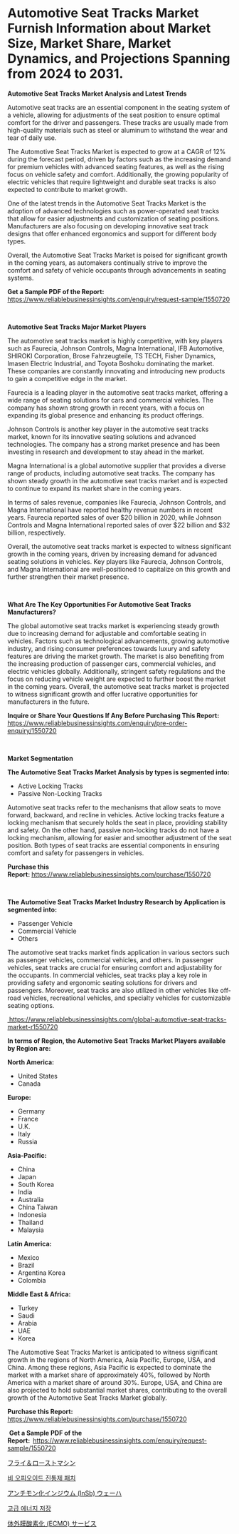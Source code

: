 <p><h1>Automotive Seat Tracks Market Furnish Information about Market Size, Market Share, Market Dynamics, and Projections Spanning from 2024 to 2031.</h1></p><p><strong>Automotive Seat Tracks Market Analysis and Latest Trends</strong></p>
<p><p>Automotive seat tracks are an essential component in the seating system of a vehicle, allowing for adjustments of the seat position to ensure optimal comfort for the driver and passengers. These tracks are usually made from high-quality materials such as steel or aluminum to withstand the wear and tear of daily use.</p><p>The Automotive Seat Tracks Market is expected to grow at a CAGR of 12% during the forecast period, driven by factors such as the increasing demand for premium vehicles with advanced seating features, as well as the rising focus on vehicle safety and comfort. Additionally, the growing popularity of electric vehicles that require lightweight and durable seat tracks is also expected to contribute to market growth.</p><p>One of the latest trends in the Automotive Seat Tracks Market is the adoption of advanced technologies such as power-operated seat tracks that allow for easier adjustments and customization of seating positions. Manufacturers are also focusing on developing innovative seat track designs that offer enhanced ergonomics and support for different body types.</p><p>Overall, the Automotive Seat Tracks Market is poised for significant growth in the coming years, as automakers continually strive to improve the comfort and safety of vehicle occupants through advancements in seating systems.</p></p>
<p><strong>Get a Sample PDF of the Report:&nbsp;</strong> <a href="https://www.reliablebusinessinsights.com/enquiry/request-sample/1550720">https://www.reliablebusinessinsights.com/enquiry/request-sample/1550720</a></p>
<p>&nbsp;</p>
<p><strong>Automotive Seat Tracks Major Market Players</strong></p>
<p><p>The automotive seat tracks market is highly competitive, with key players such as Faurecia, Johnson Controls, Magna International, IFB Automotive, SHIROKI Corporation, Brose Fahrzeugteile, TS TECH, Fisher Dynamics, Imasen Electric Industrial, and Toyota Boshoku dominating the market. These companies are constantly innovating and introducing new products to gain a competitive edge in the market.</p><p>Faurecia is a leading player in the automotive seat tracks market, offering a wide range of seating solutions for cars and commercial vehicles. The company has shown strong growth in recent years, with a focus on expanding its global presence and enhancing its product offerings.</p><p>Johnson Controls is another key player in the automotive seat tracks market, known for its innovative seating solutions and advanced technologies. The company has a strong market presence and has been investing in research and development to stay ahead in the market.</p><p>Magna International is a global automotive supplier that provides a diverse range of products, including automotive seat tracks. The company has shown steady growth in the automotive seat tracks market and is expected to continue to expand its market share in the coming years.</p><p>In terms of sales revenue, companies like Faurecia, Johnson Controls, and Magna International have reported healthy revenue numbers in recent years. Faurecia reported sales of over $20 billion in 2020, while Johnson Controls and Magna International reported sales of over $22 billion and $32 billion, respectively.</p><p>Overall, the automotive seat tracks market is expected to witness significant growth in the coming years, driven by increasing demand for advanced seating solutions in vehicles. Key players like Faurecia, Johnson Controls, and Magna International are well-positioned to capitalize on this growth and further strengthen their market presence.</p></p>
<p>&nbsp;</p>
<p><strong>What Are The Key Opportunities For Automotive Seat Tracks Manufacturers?</strong></p>
<p><p>The global automotive seat tracks market is experiencing steady growth due to increasing demand for adjustable and comfortable seating in vehicles. Factors such as technological advancements, growing automotive industry, and rising consumer preferences towards luxury and safety features are driving the market growth. The market is also benefiting from the increasing production of passenger cars, commercial vehicles, and electric vehicles globally. Additionally, stringent safety regulations and the focus on reducing vehicle weight are expected to further boost the market in the coming years. Overall, the automotive seat tracks market is projected to witness significant growth and offer lucrative opportunities for manufacturers in the future.</p></p>
<p><strong>Inquire or Share Your Questions If Any Before Purchasing This Report:</strong> <a href="https://www.reliablebusinessinsights.com/enquiry/pre-order-enquiry/1550720">https://www.reliablebusinessinsights.com/enquiry/pre-order-enquiry/1550720</a></p>
<p>&nbsp;</p>
<p><strong>Market Segmentation</strong></p>
<p><strong>The Automotive Seat Tracks Market Analysis by types is segmented into:</strong></p>
<p><ul><li>Active Locking Tracks</li><li>Passive Non-Locking Tracks</li></ul></p>
<p><p>Automotive seat tracks refer to the mechanisms that allow seats to move forward, backward, and recline in vehicles. Active locking tracks feature a locking mechanism that securely holds the seat in place, providing stability and safety. On the other hand, passive non-locking tracks do not have a locking mechanism, allowing for easier and smoother adjustment of the seat position. Both types of seat tracks are essential components in ensuring comfort and safety for passengers in vehicles.</p></p>
<p><strong>Purchase this Report:&nbsp;</strong><a href="https://www.reliablebusinessinsights.com/purchase/1550720">https://www.reliablebusinessinsights.com/purchase/1550720</a></p>
<p>&nbsp;</p>
<p><strong>The Automotive Seat Tracks Market Industry Research by Application is segmented into:</strong></p>
<p><ul><li>Passenger Vehicle</li><li>Commercial Vehicle</li><li>Others</li></ul></p>
<p><p>The automotive seat tracks market finds application in various sectors such as passenger vehicles, commercial vehicles, and others. In passenger vehicles, seat tracks are crucial for ensuring comfort and adjustability for the occupants. In commercial vehicles, seat tracks play a key role in providing safety and ergonomic seating solutions for drivers and passengers. Moreover, seat tracks are also utilized in other vehicles like off-road vehicles, recreational vehicles, and specialty vehicles for customizable seating options.</p></p>
<p><a href="https://www.reliablebusinessinsights.com/global-automotive-seat-tracks-market-r1550720">&nbsp;https://www.reliablebusinessinsights.com/global-automotive-seat-tracks-market-r1550720</a></p>
<p><strong>In terms of Region, the Automotive Seat Tracks Market Players available by Region are:</strong></p>
<p>
    <p> <strong> North America: </strong>
        <ul>
            <li>United States</li>
            <li>Canada</li>
        </ul>
        </p> 
    <p> <strong> Europe: </strong>
        <ul>
            <li>Germany</li>
            <li>France</li>
            <li>U.K.</li>
            <li>Italy</li>
            <li>Russia</li>
        </ul>
        </p> 
    <p> <strong> Asia-Pacific: </strong>
        <ul>
            <li>China</li>
            <li>Japan</li>
            <li>South Korea</li>
            <li>India</li>
            <li>Australia</li>
            <li>China Taiwan</li>
            <li>Indonesia</li>
            <li>Thailand</li>
            <li>Malaysia</li>
        </ul>
        </p> 
    <p> <strong> Latin America: </strong>
        <ul>
            <li>Mexico</li>
            <li>Brazil</li>
            <li>Argentina Korea</li>
            <li>Colombia</li>
        </ul>
        </p> 
    <p> <strong> Middle East & Africa: </strong>
        <ul>
            <li>Turkey</li>
            <li>Saudi</li>
            <li>Arabia</li>
            <li>UAE</li>
            <li>Korea</li>
        </ul>
    </p>
    </p>
<p><p>The Automotive Seat Tracks Market is anticipated to witness significant growth in the regions of North America, Asia Pacific, Europe, USA, and China. Among these regions, Asia Pacific is expected to dominate the market with a market share of approximately 40%, followed by North America with a market share of around 30%. Europe, USA, and China are also projected to hold substantial market shares, contributing to the overall growth of the Automotive Seat Tracks Market globally.</p></p>
<p><strong>Purchase this Report: </strong><a href="https://www.reliablebusinessinsights.com/purchase/1550720">https://www.reliablebusinessinsights.com/purchase/1550720</a></p>
<p>&nbsp;<strong>Get a Sample PDF of the Report:&nbsp;&nbsp;</strong><a href="https://www.reliablebusinessinsights.com/enquiry/request-sample/1550720">https://www.reliablebusinessinsights.com/enquiry/request-sample/1550720</a></p>
<p><strong></strong></p>
<p><p><a href="https://medium.com/@brayanborer2023/%E3%83%95%E3%83%A9%E3%82%A4%E3%83%A4%E3%83%BC%E3%81%8A%E3%82%88%E3%81%B3%E3%83%AD%E3%83%BC%E3%82%B9%E3%82%BF%E3%83%BC%E3%83%9E%E3%82%B7%E3%83%B3%E5%B8%82%E5%A0%B4%E3%81%AF-2024%E5%B9%B4%E3%81%8B%E3%82%892031%E5%B9%B4%E3%81%BE%E3%81%A7%E3%81%AE%E6%88%90%E9%95%B7%E8%A6%8B%E9%80%9A%E3%81%97%E3%82%92%E7%A4%BA%E3%81%97%E3%81%A6%E3%81%8A%E3%82%8A-%E5%B8%82%E5%A0%B4%E3%81%AE%E5%8B%95%E5%90%91%E5%88%86%E6%9E%90%E3%81%AB%E3%82%88%E3%82%8B%E3%82%A2%E3%83%97%E3%83%AA%E3%82%B1%E3%83%BC%E3%82%B7%E3%83%A7%E3%83%B3-%E5%9C%B0%E5%9F%9F%E5%88%A5%E3%81%AE%E8%A6%8B%E9%80%9A%E3%81%97-%E3%81%8A%E3%82%88%E3%81%B3%E5%8F%8E%E7%9B%8A%E3%82%92%E8%80%83%E3%81%88%E3%81%A6-%E3%81%AE%E5%B9%B4%E9%96%93%E6%88%90%E9%95%B7%E7%8E%87-cagr-%E3%81%A7%E8%A8%88%E7%94%BB%E3%81%95-ad9b2a6ebb3e">フライ＆ローストマシン</a></p><p><a href="https://medium.com/@allanchulist567567jdf/%EB%B9%84%EC%98%A4%ED%94%BC%EB%93%9C-%EC%A7%84%ED%86%B5-%ED%8C%A8%EC%B9%98-%EC%8B%9C%EC%9E%A5-%EA%B7%9C%EB%AA%A8-%EB%B0%8F-%EC%A0%90%EC%9C%A0%EC%9C%A8-%EB%B6%84%EC%84%9D-%EC%84%B1%EC%9E%A5-%EB%8F%99%ED%96%A5-%EB%B0%8F-%EC%98%88%EC%B8%A1-2024-2031-266468c93092">비 오피오이드 진통제 패치</a></p><p><a href="https://medium.com/@elenorkiehn/2024%E5%B9%B4%E3%81%8B%E3%82%892031%E5%B9%B4%E3%81%BE%E3%81%A7%E3%81%AE-%E3%81%AE%E5%B9%B4%E9%96%93%E6%88%90%E9%95%B7%E7%8E%87%E3%81%A7%E6%8B%A1%E5%A4%A7%E3%81%97%E3%81%A6%E3%81%84%E3%82%8B%E3%82%A4%E3%83%B3%E3%82%B8%E3%82%A6%E3%83%A0%E3%82%A2%E3%83%B3%E3%83%81%E3%83%A2%E3%83%B3%E5%8C%96%E7%89%A9-insb-%E3%82%A6%E3%82%A8%E3%83%8F%E5%B8%82%E5%A0%B4%E3%81%AE%E8%A6%8F%E6%A8%A1%E3%81%AB%E9%96%A2%E3%81%99%E3%82%8B%E6%B4%9E%E5%AF%9F-245c6a721089">アンチモン化インジウム (InSb) ウェーハ</a></p><p><a href="https://medium.com/@tarynhermanii/%EC%84%A0%EC%A7%84-%EC%97%90%EB%84%88%EC%A7%80-%EC%A0%80%EC%9E%A5-%EC%8B%9C%EC%9E%A5%EC%97%90-%EB%8C%80%ED%95%9C-%EC%8B%AC%EC%B8%B5-%EB%B6%84%EC%84%9D-%EB%8F%99%ED%96%A5-%EC%8B%9C%EC%9E%A5-%EC%84%B8%EB%B6%84%ED%99%94-%EB%B0%8F-%EA%B2%BD%EC%9F%81-%EB%B6%84%EC%84%9D-5115a30c779d">고급 에너지 저장</a></p><p><a href="https://github.com/FredaJerde/Market-Research-Report-List-1/blob/main/1098098120584.md">体外膜酸素化 (ECMO) サービス</a></p></p>